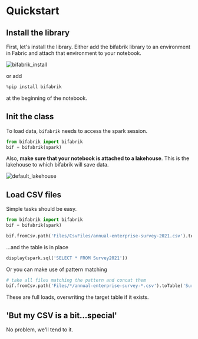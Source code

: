 # Quickstart

## Install the library
First, let's install the library. Either add the bifabrik library to an environment in Fabric and attach that environment to your notebook.

![bifabrik_install](https://github.com/rjankovic/bifabrik/assets/2221666/a7127858-2768-4b91-ae2d-71804a20ddcb)

or add 
```python
%pip install bifabrik
``` 
at the beginning of the notebook.

## Init the class
To load data, `bifabrik` needs to access the spark session.
```python
from bifabrik import bifabrik
bif = bifabrik(spark)
```

Also, __make sure that your notebook is attached to a lakehouse__. This is the lakehouse to which bifabrik will save data.

![default_lakehouse](https://github.com/rjankovic/bifabrik/assets/2221666/60951119-b0ce-40b1-8e7e-ba07b78ac06a)

## Load CSV files
Simple tasks should be easy.

```python
from bifabrik import bifabrik
bif = bifabrik(spark)

bif.fromCsv.path('Files/CsvFiles/annual-enterprise-survey-2021.csv').toTable('Survey2021').run()
```
...and the table is in place

```python
display(spark.sql('SELECT * FROM Survey2021'))
```
Or you can make use of pattern matching
```python
# take all files matching the pattern and concat them
bif.fromCsv.path('Files/*/annual-enterprise-survey-*.csv').toTable('SurveyAll').run()
```
These are full loads, overwriting the target table if it exists.

## 'But my CSV is a bit...special'
No problem, we'll tend to it.
